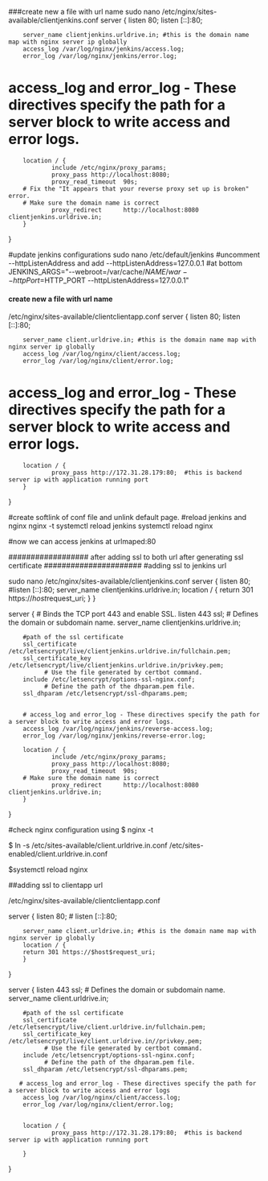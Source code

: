 ###create new a file with url name
sudo nano /etc/nginx/sites-available/clientjenkins.conf
  server {
        listen 80;
        listen [::]:80;

        server_name clientjenkins.urldrive.in; #this is the domain name map with nginx server ip globally
        access_log /var/log/nginx/jenkins/access.log;
        error_log /var/log/nginx/jenkins/error.log;
# access_log and error_log - These directives specify the path for a server block to write access and error logs.
        location / {
                include /etc/nginx/proxy_params;
                proxy_pass http://localhost:8080;
                proxy_read_timeout  90s;
        # Fix the "It appears that your reverse proxy set up is broken" error.
        # Make sure the domain name is correct
                proxy_redirect      http://localhost:8080 clientjenkins.urldrive.in;
        }
}

#update jenkins configurations
sudo nano /etc/default/jenkins
#uncomment --httpListenAddress and add
--httpListenAddress=127.0.0.1
#at bottom
JENKINS_ARGS="--webroot=/var/cache/$NAME/war --httpPort=$HTTP_PORT --httpListenAddress=127.0.0.1"

#### create new a file with url name
/etc/nginx/sites-available/clientclientapp.conf
server {
        listen 80;
        listen [::]:80;

        server_name client.urldrive.in; #this is the domain name map with nginx server ip globally
        access_log /var/log/nginx/client/access.log;
        error_log /var/log/nginx/client/error.log;
# access_log and error_log - These directives specify the path for a server block to write access and error logs.
        location / {
                proxy_pass http://172.31.28.179:80;  #this is backend server ip with application running port
        }
}

#create softlink of conf file and unlink default page.
#reload jenkins and nginx 
nginx -t
systemctl reload jenkins 
systemctl reload nginx 

#now we can access jenkins at urlmaped:80 

################## after adding ssl to both url after generating ssl certificate ######################
#adding ssl to jenkins url

sudo nano /etc/nginx/sites-available/clientjenkins.conf
server {
        listen 80;
        #listen [::]:80;
        server_name clientjenkins.urldrive.in;
   location / {
        return 301 https://$host$request_uri;
    }
}

server {
     # Binds the TCP port 443 and enable SSL.
        listen 443 ssl;
              # Defines the domain or subdomain name.
        server_name clientjenkins.urldrive.in;

        #path of the ssl certificate
        ssl_certificate /etc/letsencrypt/live/clientjenkins.urldrive.in/fullchain.pem; 
        ssl_certificate_key /etc/letsencrypt/live/clientjenkins.urldrive.in/privkey.pem;
              # Use the file generated by certbot command.
        include /etc/letsencrypt/options-ssl-nginx.conf;
              # Define the path of the dhparam.pem file.
        ssl_dhparam /etc/letsencrypt/ssl-dhparams.pem;


        # access_log and error_log - These directives specify the path for a server block to write access and error logs.
        access_log /var/log/nginx/jenkins/reverse-access.log;
        error_log /var/log/nginx/jenkins/reverse-error.log;

        location / {
                include /etc/nginx/proxy_params;
                proxy_pass http://localhost:8080;
                proxy_read_timeout  90s;
        # Make sure the domain name is correct
                proxy_redirect      http://localhost:8080 clientjenkins.urldrive.in;
        }
}

#check nginx configuration using
$ nginx -t 

$ ln -s /etc/sites-available/client.urldrive.in.conf /etc/sites-enabled/client.urldrive.in.conf

$systemctl reload nginx 

##adding ssl to clientapp url

/etc/nginx/sites-available/clientclientapp.conf

server {
        listen 80;
      # listen [::]:80;

        server_name client.urldrive.in; #this is the domain name map with nginx server ip globally
        location / {
        return 301 https://$host$request_uri;
        }
}

server {
    listen 443 ssl;
       # Defines the domain or subdomain name.
        server_name client.urldrive.in;

        #path of the ssl certificate
        ssl_certificate /etc/letsencrypt/live/client.urldrive.in/fullchain.pem; 
        ssl_certificate_key /etc/letsencrypt/live/client.urldrive.in//privkey.pem;
              # Use the file generated by certbot command.
        include /etc/letsencrypt/options-ssl-nginx.conf;
              # Define the path of the dhparam.pem file.
        ssl_dhparam /etc/letsencrypt/ssl-dhparams.pem;

       # access_log and error_log - These directives specify the path for a server block to write access and error logs
        access_log /var/log/nginx/client/access.log;
        error_log /var/log/nginx/client/error.log;


        location / {
                proxy_pass http://172.31.28.179:80;  #this is backend server ip with application running port

        }
}


